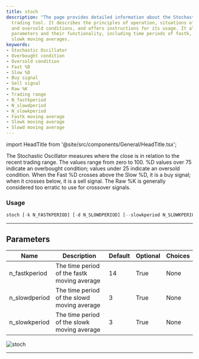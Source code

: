 ```yaml
---
title: stoch
description: "The page provides detailed information about the Stochastic Oscillator"
  trading tool. It describes the principles of operation, situations of overbought
  and oversold conditions, and offers instructions for its usage. It also specifies
  parameters and their functionality, including time periods of fastk, slowd, and
  slowk moving averages.
keywords:
- Stochastic Oscillator
- Overbought condition
- Oversold condition
- Fast %D
- Slow %D
- Buy signal
- Sell signal
- Raw %K
- Trading range
- N_fastkperiod
- N_slowdperiod
- N_slowkperiod
- Fastk moving average
- Slowk moving average
- Slowd moving average
---
```


import HeadTitle from '@site/src/components/General/HeadTitle.tsx';

<HeadTitle title="forex/ta/stoch - Reference | OpenBB Terminal Docs" />

The Stochastic Oscillator measures where the close is in relation to the recent trading range. The values range from zero to 100. %D values over 75 indicate an overbought condition; values under 25 indicate an oversold condition. When the Fast %D crosses above the Slow %D, it is a buy signal; when it crosses below, it is a sell signal. The Raw %K is generally considered too erratic to use for crossover signals.

### Usage

```python
stoch [-k N_FASTKPERIOD] [-d N_SLOWDPERIOD] [--slowkperiod N_SLOWKPERIOD]
```

---

## Parameters

| Name | Description | Default | Optional | Choices |
| ---- | ----------- | ------- | -------- | ------- |
| n_fastkperiod | The time period of the fastk moving average | 14 | True | None |
| n_slowdperiod | The time period of the slowd moving average | 3 | True | None |
| n_slowkperiod | The time period of the slowk moving average | 3 | True | None |

![stoch](https://user-images.githubusercontent.com/46355364/154311913-d58e58bb-d116-44dd-ae4b-44e59c25f22a.png)

---

